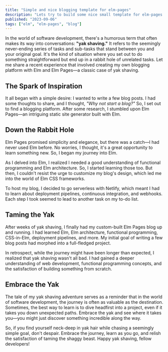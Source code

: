 ```yaml
---
title: "Simple and nice blogging template for elm‑pages"
description: "Lets try to build some nice small template for elm-pages blogging"
published: "2023-09-06"
tags: ["elm", "elm-pages", "blog"]
---
```


In the world of software development, there's a humorous term that often makes its way into conversations: **"yak shaving."** It refers to the seemingly never-ending series of tasks and sub-tasks that stand between you and your original goal. It's the kind of situation where you set out to do something straightforward but end up in a rabbit hole of unrelated tasks. Let me share a recent experience that involved creating my own blogging platform with Elm and Elm Pages—a classic case of yak shaving.

## The Spark of Inspiration

It all began with a simple desire: I wanted to write a few blog posts. I had some thoughts to share, and I thought, *"Why not start a blog?"* So, I set out to find a blogging platform. After some research, I stumbled upon Elm Pages—an intriguing static site generator built with Elm.

## Down the Rabbit Hole

Elm Pages promised simplicity and elegance, but there was a catch—I had never used Elm before. No worries, I thought, it's a great opportunity to learn something new. So, I began my journey into Elm.

As I delved into Elm, I realized I needed a good understanding of functional programming and Elm architecture. So, I started learning those too. But then, I couldn't resist the urge to customize my blog's design, which led me into the world of Elm CSS frameworks.

To host my blog, I decided to go serverless with Netlify, which meant I had to learn about deployment pipelines, continuous integration, and webhooks. Each step I took seemed to lead to another task on my to-do list.

## Taming the Yak

After weeks of yak shaving, I finally had my custom-built Elm Pages blog up and running. I had learned Elm, Elm architecture, functional programming, CSS-in-Elm, deployment pipelines, and more. My initial goal of writing a few blog posts had morphed into a full-fledged project.

In retrospect, while the journey might have been longer than expected, I realized that yak shaving wasn't all bad. I had gained a deeper understanding of web development, functional programming concepts, and the satisfaction of building something from scratch.

## Embrace the Yak

The tale of my yak shaving adventure serves as a reminder that in the world of software development, the journey is often as valuable as the destination. Sometimes, the best way to learn is to dive headfirst into a project, even if it takes you down unexpected paths. Embrace the yak and see where it takes you—you might just discover something incredible along the way.

So, if you find yourself neck-deep in yak hair while chasing a seemingly simple goal, don't despair. Embrace the journey, learn as you go, and relish the satisfaction of taming the shaggy beast. Happy yak shaving, fellow developers!

